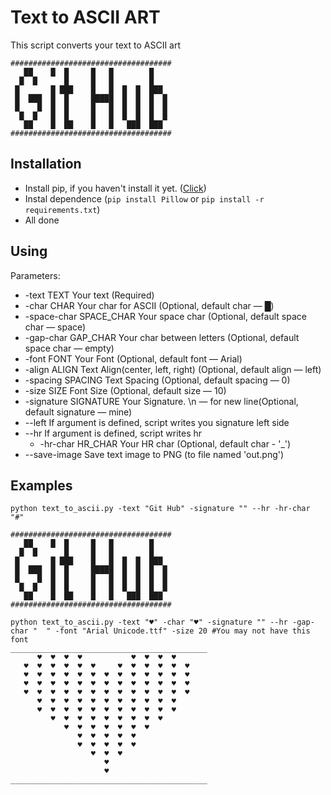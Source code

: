 # Text to ASCII ART
This script converts your text to ASCII art
```
####################################
   ██    █  █     █   █        █
  █  █      █     █   █        █
 █       █ ███    █   █  █  █  ███
 █  ███  █  █     █████  █  █  █  █
 █    █  █  █     █   █  █  █  █  █
  █  █   █  █     █   █  █  █  █  █
   ██    █  ██    █   █   ███  ███
####################################
```

## Installation
  * Install pip, if you haven't install it yet. ([Click](https://pip.pypa.io/en/stable/installing/))
  * Instal dependence (`pip install Pillow` or `pip install -r requirements.txt`)
  * All done

## Using
  Parameters:
  * -text TEXT            Your text (Required)
  * -char CHAR            Your char for ASCII (Optional, default char — █)
  * -space-char SPACE_CHAR Your space char (Optional, default space char — space)
  * -gap-char GAP_CHAR    Your char between letters (Optional, default space char — empty)
  * -font FONT            Your Font (Optional, default font — Arial)
  * -align ALIGN          Text Align(center, left, right) (Optional, default align — left)
  * -spacing SPACING      Text Spacing (Optional, default spacing — 0)
  * -size SIZE            Font Size (Optional, default size — 10)
  * -signature SIGNATURE  Your Signature. \n — for new line(Optional, default signature — mine)
  * --left                If argument is defined, script writes you signature left side
  * --hr                  If argument is defined, script writes hr
    * -hr-char HR_CHAR      Your HR char (Optional, default char - '_')
  * --save-image          Save text image to PNG (to file named 'out.png')

## Examples
```
python text_to_ascii.py -text "Git Hub" -signature "" --hr -hr-char "#"

####################################
   ██    █  █     █   █        █
  █  █      █     █   █        █
 █       █ ███    █   █  █  █  ███
 █  ███  █  █     █████  █  █  █  █
 █    █  █  █     █   █  █  █  █  █
  █  █   █  █     █   █  █  █  █  █
   ██    █  ██    █   █   ███  ███
####################################
```
```
python text_to_ascii.py -text "♥" -char "♥" -signature "" --hr -gap-char "  " -font "Arial Unicode.ttf" -size 20 #You may not have this font
____________________________________________
      ♥  ♥  ♥  ♥           ♥  ♥  ♥  ♥
   ♥  ♥  ♥  ♥  ♥  ♥     ♥  ♥  ♥  ♥  ♥  ♥
   ♥  ♥  ♥  ♥  ♥  ♥  ♥  ♥  ♥  ♥  ♥  ♥  ♥
   ♥  ♥  ♥  ♥  ♥  ♥  ♥  ♥  ♥  ♥  ♥  ♥  ♥
   ♥  ♥  ♥  ♥  ♥  ♥  ♥  ♥  ♥  ♥  ♥  ♥  ♥
      ♥  ♥  ♥  ♥  ♥  ♥  ♥  ♥  ♥  ♥  ♥
      ♥  ♥  ♥  ♥  ♥  ♥  ♥  ♥  ♥  ♥  ♥
         ♥  ♥  ♥  ♥  ♥  ♥  ♥  ♥  ♥
            ♥  ♥  ♥  ♥  ♥  ♥  ♥
               ♥  ♥  ♥  ♥  ♥
               ♥  ♥  ♥  ♥  ♥
                  ♥  ♥  ♥
                     ♥
                     ♥
____________________________________________
  ```
